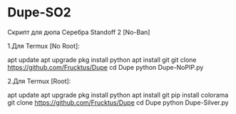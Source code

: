 # Dupe-SO2
Скрипт для дюпа Серебра Standoff 2 [No-Ban]

1.Для Termux [No Root]:

apt update
apt upgrade
pkg install python
apt install git
git clone https://github.com/Frucktus/Dupe
cd Dupe
python Dupe-NoPIP.py

2.Для Termux [Root]:

apt update
apt upgrade
pkg install python
apt install git
pip install colorama
git clone https://github.com/Frucktus/Dupe
cd Dupe
python Dupe-Silver.py




